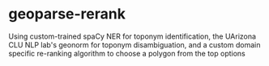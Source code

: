 # geoparse-rerank
Using custom-trained spaCy NER for toponym identification, the UArizona CLU NLP lab's geonorm for toponym disambiguation, and a custom domain specific re-ranking algorithm to choose a polygon from the top options
